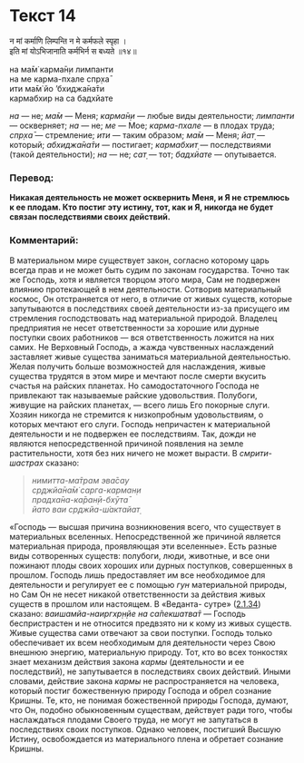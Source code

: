 # Текст 14

न मां कर्माणि लिम्पन्ति न मे कर्मफले स्पृहा ।  
इति मां योऽभिजानाति कर्मभिर्न स बध्यते ॥१४॥

на ма̄м̇ карма̄н̣и лимпанти  
на ме карма-пхале спр̣ха̄  
ити ма̄м̇ йо ’бхиджа̄на̄ти  
кармабхир на са бадхйате

_на_ — не; _ма̄м_ — Меня; _карма̄н̣и_ — любые виды деятельности; _лимпанти_ — оскверняет; _на_ — не; _ме_ — Мое; _карма-пхале_ — в плодах труда; _спр̣ха̄_ — стремление; _ити_ — таким образом; _ма̄м_ — Меня; _йат̣_ — который; _абхиджа̄на̄ти_ — постигает; _кармабхит̣_ — последствиями (такой деятельности); _на_ — не; _сат̣_ — тот; _бадхйате_ — опутывается.

### Перевод:

**Никакая деятельность не может осквернить Меня, и Я не стремлюсь к ее плодам. Кто постиг эту истину, тот, как и Я, никогда не будет связан последствиями своих действий.**

### Комментарий:

В материальном мире существует закон, согласно которому царь всегда прав и не может быть судим по законам государства. Точно так же Господь, хотя и является творцом этого мира, Сам не подвержен влиянию протекающей в нем деятельности. Сотворив материальный космос, Он отстраняется от него, в отличие от живых существ, которые запутываются в последствиях своей деятельности из-за присущего им стремления господствовать над материальной природой. Владелец предприятия не несет ответственности за хорошие или дурные поступки своих работников — вся ответственность ложится на них самих. Не Верховный Господь, а жажда чувственных наслаждений заставляет живые существа заниматься материальной деятельностью. Желая получить больше возможностей для наслаждения, живые существа трудятся в этом мире и мечтают после смерти вкусить счастья на райских планетах. Но самодостаточного Господа не привлекают так называемые райские удовольствия. Полубоги, живущие на райских планетах, — всего лишь Его покорные слуги. Хозяин никогда не стремится к низкопробным удовольствиям, о которых мечтают его слуги. Господь непричастен к материальной деятельности и не подвержен ее последствиям. Так, дожди не являются непосредственной причиной появления на земле растительности, хотя без них ничего не может вырасти. В _смрити-шастрах_ сказано:

> _нимитта-ма̄трам эва̄сау  
> ср̣джйа̄на̄м̇ сарга-карман̣и  
> прадха̄на-ка̄ран̣ӣ-бхӯта̄  
> йато ваи ср̣джйа-ш́актайат̣_

«Господь — высшая причина возникновения всего, что существует в материальных вселенных. Непосредственной же причиной является материальная природа, проявляющая эти вселенные». Есть разные виды сотворенных существ: полубоги, люди, животные, и все они пожинают плоды своих хороших или дурных поступков, совершенных в прошлом. Господь лишь предоставляет им все необходимое для деятельности и регулирует ее с помощью _гун_ материальной природы, но Сам Он не несет никакой ответственности за действия живых существ в прошлом или настоящем. В «Веданта- сутре» ([2.1.34](#)) сказано: _ваишамйа-наиргхр̣н̣йе на са̄пекшатва̄т_ — Господь беспристрастен и не относится предвзято ни к кому из живых существ. Живые существа сами отвечают за свои поступки. Господь только обеспечивает их всем необходимым для деятельности через Свою внешнюю энергию, материальную природу. Тот, кто во всех тонкостях знает механизм действия закона _кармы_ (деятельности и ее последствий), не запутывается в последствиях своих действий. Иными словами, действие закона _кармы_ не распространяется на человека, который постиг божественную природу Господа и обрел сознание Кришны. Те, кто, не понимая божественной природы Господа, думают, что Он, подобно обыкновенным существам, действует ради того, чтобы наслаждаться плодами Своего труда, не могут не запутаться в последствиях своих поступков. Однако человек, постигший Высшую Истину, освобождается из материального плена и обретает сознание Кришны.
